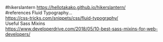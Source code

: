 #hikerslantern
https://hellotakako.github.io/hikerslantern/
<br>
#references
Fluid Typography...<br>
https://css-tricks.com/snippets/css/fluid-typography/ <br>
Useful Sass Mixins<br>
https://www.developerdrive.com/2018/05/10-best-sass-mixins-for-web-developers/ <br>
